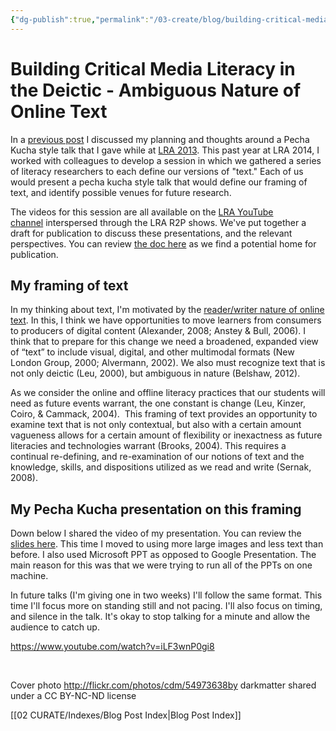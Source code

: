 ```yaml
---
{"dg-publish":true,"permalink":"/03-create/blog/building-critical-media-literacy-in-the-deictic-ambiguous-nature-of-online-text/","title":"Building Critical Media Literacy in the Deictic -Ambiguous Nature of Online Text","tags":["critical-literacy","lra","webliteracy"]}
---
```


# Building Critical Media Literacy in the Deictic - Ambiguous Nature of Online Text

In a [previous post](http://wiobyrne.com/creating-delivering-a-pecha-kucha-style-research-presentation/) I discussed my planning and thoughts around a Pecha Kucha style talk that I gave while at [LRA 2013](http://www.literacyresearchassociation.org/pdf/lra_ann13_onsiteprogram.pdf). This past year at LRA 2014, I worked with colleagues to develop a session in which we gathered a series of literacy researchers to each define our versions of "text." Each of us would present a pecha kucha style talk that would define our framing of text, and identify possible venues for future research.

The videos for this session are all available on the [LRA YouTube channel](https://www.youtube.com/channel/UCxY2el4yNrRnAOLfvx3mTOg) interspersed through the LRA R2P shows. We've put together a draft for publication to discuss these presentations, and the relevant perspectives. You can review [the doc here](https://docs.google.com/document/d/1hRafOcHxPKrrV8GYery14yO4GW002ps8yinroFD7cU0/edit) as we find a potential home for publication.

## My framing of text

In my thinking about text, I'm motivated by the [reader/writer nature of online text](http://wiobyrne.com/learners-reader-writer-digital-space/). In this, I think we have opportunities to move learners from consumers to producers of digital content (Alexander, 2008; Anstey & Bull, 2006). I think that to prepare for this change we need a broadened, expanded view of “text” to include visual, digital, and other multimodal formats (New London Group, 2000; Alvermann, 2002). We also must recognize text that is not only deictic (Leu, 2000), but ambiguous in nature (Belshaw, 2012).

As we consider the online and offline literacy practices that our students will need as future events warrant, the one constant is change (Leu, Kinzer, Coiro, & Cammack, 2004).  This framing of text provides an opportunity to examine text that is not only contextual, but also with a certain amount vagueness allows for a certain amount of flexibility or inexactness as future literacies and technologies warrant (Brooks, 2004). This requires a continual re-defining, and re-examination of our notions of text and the knowledge, skills, and dispositions utilized as we read and write (Sernak, 2008).

## My Pecha Kucha presentation on this framing

Down below I shared the video of my presentation. You can review the [slides here](https://docs.google.com/presentation/d/1GL80rAnVuLhCXLVHRJI52FnWxMG18PG3yPnvl5wd43M/edit?usp=sharing). This time I moved to using more large images and less text than before. I also used Microsoft PPT as opposed to Google Presentation. The main reason for this was that we were trying to run all of the PPTs on one machine.

In future talks (I'm giving one in two weeks) I'll follow the same format. This time I'll focus more on standing still and not pacing. I'll also focus on timing, and silence in the talk. It's okay to stop talking for a minute and allow the audience to catch up.

https://www.youtube.com/watch?v=iLF3wnP0gi8

 

Cover photo http://flickr.com/photos/cdm/54973638by darkmatter shared under a CC BY-NC-ND license

[[02 CURATE/Indexes/Blog Post Index\|Blog Post Index]]